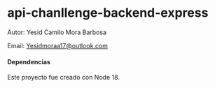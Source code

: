# api-chanllenge-backend-express

Autor: Yesid Camilo Mora Barbosa

Email: Yesidmoraa17@outlook.com

#### Dependencias

Este proyecto fue creado con Node 18.